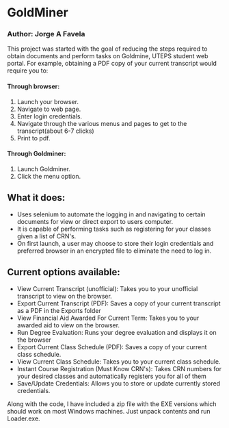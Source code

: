 # GoldMiner
### Author: Jorge A Favela
This project was started with the goal of reducing the steps required to obtain documents and perform tasks on Goldmine, UTEPS student web portal. For example, obtaining a PDF copy of your current transcript would require you to:
#### Through browser:
1. Launch your browser.
2. Navigate to web page.
3. Enter login credentials.
4. Navigate through the various menus and pages to get to the transcript(about 6-7 clicks)
5. Print to pdf.

#### Through Goldminer:
1. Launch Goldminer.
2. Click the menu option.

## What it does:
- Uses selenium to automate the logging in and navigating to certain documents for view or direct export to users computer.
- It is capable of performing tasks such as registering for your classes given a list of CRN's.
- On first launch, a user may choose to store their login credentials and preferred browser in an encrypted file to eliminate the need to log in.

## Current options available:
- View Current Transcript (unofficial): Takes you to your unofficial transcript to view on the browser.
- Export Current Transcript (PDF): Saves a copy of your current transcript as a PDF in the Exports folder
- View Financial Aid Awarded For Current Term: Takes you to your awarded aid to view on the browser.
- Run Degree Evaluation: Runs your degree evaluation and displays it on the browser
- Export Current Class Schedule (PDF): Saves a copy of your current class schedule.
- View Current Class Schedule: Takes you to your current class schedule.
- Instant Course Registration (Must Know CRN's): Takes CRN numbers for your desired classes and automatically registers you for all of them
- Save/Update Credentials: Allows you to store or update currently stored credentials.

Along with the code, I have included a zip file with the EXE versions which should work on most Windows machines.
Just unpack contents and run Loader.exe.
